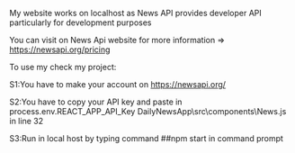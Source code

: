 My website works on localhost as News API provides developer API particularly for development purposes

You can visit on News Api website for more information => https://newsapi.org/pricing

To use my check my project:

  S1:You have to make your account on https://newsapi.org/ 
  
  S2:You have to copy your API key and paste in process.env.REACT_APP_API_Key DailyNewsApp\src\components\News.js in line 32 
  
  S3:Run in local host by typing command ##npm start in command prompt
